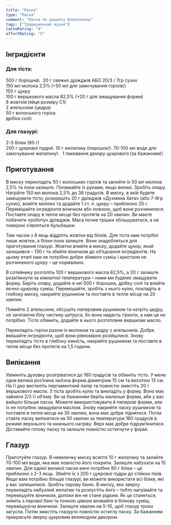 ```yaml
---
title: "Паска"
type: "Паска"
comment: "Паска по рецепту Клопотенка"
tags: ["Традиционная кухня"]
tasteRating: "4"
effortRating: "5"
---
```


## Інгридієнти

### Для тіста:

500 г борошна\  
20 г свежих дріжджів АБО 20/3 / 7гр сухих\
150 мл молока 2,5% (+50 мл для замочування горіхів)\  
150 г цукру\
100 г вершкового масла 82,5% (+20 г для змащування форми)\
8 жовтків (яйця розміру С1)\
2 апельсини (цедра)\
50 г волоського горіха\
дрібка солі\

### Для глазурі:

2-3 білки (80 г)\
200 г цукрової пудри\ 
10 г желатину (порошок)\ 
70-100 мл води для замочування желатину\   
1 паковання декору цукрового (за бажанням)\

## Приготування
В миску перекладіть 50 г волоських горіхів та залийте їх 50 мл молока 2,5% та поки залиште. Поламайте їх руками, якщо великі.
Зробіть опару. Нагрійте 150 мл молока 2,5% до 36 градусів. В миску, в якій будете замішувати тісто, розкришіть 20 г дріжджів «Духмяна Хата» (або 7-8гр сухих), влийте молоко та додайте 1 ст. л. цукру – приблизно 20 г. Перемішайте інгредієнти віничком або ложкою, щоб вони розчинилися. Поставте опару в тепле місце без протягів на 20 хвилин. Ви маєте побачити «роботу» дріжджів. Маса почне трішки збільшуватися, а на поверхні з’являться бульбашки.

Тим часом з 8 яєць відділіть жовтки від білків. Для тіста нам потрібні лише жовтки, а білки поки залиште. Вони знадобляться для приготування глазурі. Жовтки влийте в миску, додайте цукор, який залишився – 130 г та збийте віничком до об’єднання інгредієнтів. На цьому етапі нам не потрібно добре збивати суміш і кристали не розчиненого цукру – це нормально.

В сотейнику розтопіть 100 г вершкового масла 82,5%, а 20 г залиште розм’якнути за кімнатної температури – ними ми будемо змащувати форму. Беріть опару, додайте в неї 500 г борошна, дрібку солі та влийте яєчно-цукрову суміш. Перемішайте, зробіть з нього кулю, покладіть в глибоку миску, накрийте рушником та поставте в тепле місце на 20 хвилин.

Помийте 2 апельсини, обсушіть паперовим рушником та натріть цедру, не зачіпаючи білу частину цитруса, бо вона надасть гіркоти, а нам це не потрібно. Тісто обімніть, додайте в нього розтоплене вершкове масло.

Перекладіть горіхи разом із молоком та цедру з апельсинів. Добре вмішайте інгредієнти, щоб вони рівномірно розійшлися. Знову перекладіть тісто в глибоку ємність, накрийте рушником та поставте в тепле місце без протягів на 1,5 години.


## Випікання

Увімкніть духовку розігріватися до 160 градусів та обімніть тісто. У мене одна велика роз’ємна залізна форма діаметром 15 см та висотою 13 см. На її дно вистеліть пергаментний папір та повністю змастіть 20 г вершкового масла. З тіста зробіть кулю та викладіть у форму. Воно має зайняти 2/3 її об’єму. Ви за бажанням беріть маленькі форми, аби у вас вийшло більше пасок. Можете використовувати й паперові форми, але їх не потрібно змащувати маслом. Знову накрийте паску рушником та поставте в тепле місце на 30 хвилин, вона має добре піднятися. 
Потім ставте паску випікатися на 50 хвилин за температури 160 градусів в режимі верхнього та нижнього нагріву. Верх має добре підрум’янитися. Діставайте готову паску та залиште повністю остигнути у формі.


## Глазур
Приготуйте глазур. В невеличку миску всипте 10 г желатину та залийте 70-100 мл води, яка має повністю його покрити. Залиште набухати на 15 хвилин. Для однієї великої паски мені потрібно 80 г білка – це приблизно з 2-3 яєць. Збийте їх з 200 г цукрової пудри до стійких піків. Якщо вам потрібно більше глазурі, ви можете використати всі білки, які у вас залишилися. Зробіть парову баню. В миску, яка зверху перекладіть набухлий желатин та розпустіть його – тобто нагрівайте та перемішуйте віничком, допоки він не стане рідким. Як це станеться, зніміть з парової бані та тонкою цівкою вливайте в білкову суміш, перемішуючи віничком. Залиште хвилин на 5-10, щоб глазур трохи загусла. Потім змастіть глазур’ю повністю остиглу паску. За бажанням прикрасьте зверху цукровим великоднім декором.
